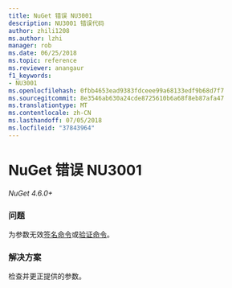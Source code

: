 ```yaml
---
title: NuGet 错误 NU3001
description: NU3001 错误代码
author: zhili1208
ms.author: lzhi
manager: rob
ms.date: 06/25/2018
ms.topic: reference
ms.reviewer: anangaur
f1_keywords:
- NU3001
ms.openlocfilehash: 0fbb4653ead9383fdceee99a68133edf9b68d7f7
ms.sourcegitcommit: 8e3546ab630a24cde8725610b6a68f8eb87afa47
ms.translationtype: MT
ms.contentlocale: zh-CN
ms.lasthandoff: 07/05/2018
ms.locfileid: "37843964"
---
```

# <a name="nuget-error-nu3001"></a>NuGet 错误 NU3001

*NuGet 4.6.0+*

### <a name="issue"></a>问题
为参数无效[签名命令](../../tools/cli-ref-sign.md)或[验证命令](../../tools/cli-ref-verify.md)。

### <a name="solution"></a>解决方案
检查并更正提供的参数。